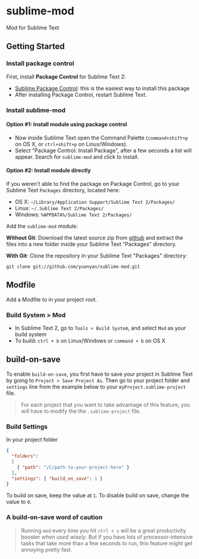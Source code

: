 sublime-mod
=============

Mod for Sublime Text

## Getting Started

### Install package control
First, install **Package Control** for Sublime Text 2:
  * [Sublime Package Control](http://wbond.net/sublime_packages/package_control): this is the easiest way to install this package
  * After installing Package Control, restart Sublime Text.

### Install sublime-mod

#### Option #1: Install module using package control
  * Now inside Sublime Text open the Command Palette (`command+shift+p` on OS X, or `ctrl+shift+p` on Linux/Windows).
  * Select "Package Control: Install Package", after a few seconds a list will appear. Search for `sublime-mod` and click to install.


#### Option #2: Install module directly
If you weren't able to find the package on Package Control, go to your Sublime Text `Packages` directory, located here:
  * OS X: `~/Library/Application Support/Sublime Text 2/Packages/`
  * Linux: `~/.Sublime Text 2/Packages/`
  * Windows: `%APPDATA%/Sublime Text 2/Packages/`
  
Add the `sublime-mod` module:

**Without Git**: Download the latest source zip from [github](https://github.com/yuanyan/sublime-mod/zipball/master) and extract the files into a new folder inside your Sublime Text "Packages" directory.


**With Git**: Clone the repository in your Sublime Text "Packages" directory:
```
git clone git://github.com/yuanyan/sublime-mod.git
```


## Modfile
Add a Modfile to in your project root.


### Build System > Mod

* In Sublime Text 2, go to `Tools > Build System`, and select `Mod` as your build system
* To build: `ctrl + b` on Linux/Windows or `command + b` on OS X


## build-on-save

To enable  `build-on-save`, you first have to save your project in Sublime Text by going to `Project > Save Project As`. Then go to your project folder and  `settings` line from the example below to your `myProject.sublime-project` file.

> For each project that you want to take advantage of this feature, you will have to modify the the `.sublime-project` file.

### Build Settings

In your project folder

```json
{
  "folders":
  [
    { "path": "/C/path-to-your-project-here" }
  ],
  "settings": { "build_on_save": 1 }
}
```
To build on save, keep the value at `1`. To disable build on save, change the value to `0`.


### A build-on-save word of caution

> Running `mod` every time you hit `ctrl + s` will be a great productivity booster _when used wisely_.  But if you have lots of processor-intensive tasks that take more than a few seconds to run, this feature might get annoying pretty fast.


